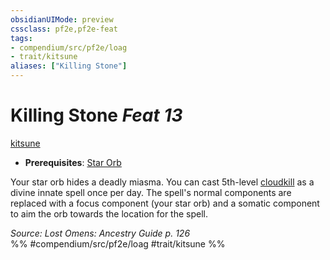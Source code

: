 ```yaml
---
obsidianUIMode: preview
cssclass: pf2e,pf2e-feat
tags:
- compendium/src/pf2e/loag
- trait/kitsune
aliases: ["Killing Stone"]
---
```

# Killing Stone  *Feat 13*  
[kitsune](../../rules/traits/kitsune-loag.md)  

- **Prerequisites**: [Star Orb](star-orb-loag.md)

Your star orb hides a deadly miasma. You can cast 5th-level [cloudkill](../spells/cloudkill.md) as a divine innate spell once per day. The spell's normal components are replaced with a focus component (your star orb) and a somatic component to aim the orb towards the location for the spell.

*Source: Lost Omens: Ancestry Guide p. 126*  
%% #compendium/src/pf2e/loag #trait/kitsune %%